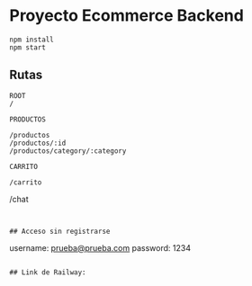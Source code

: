 # Proyecto Ecommerce Backend


```
npm install
npm start
```
## Rutas
```
ROOT
/
```

```
PRODUCTOS

/productos
/productos/:id
/productos/category/:category
```

```
CARRITO

/carrito

```
/chat
```


## Acceso sin registrarse
```
username: prueba@prueba.com
password: 1234
```

## Link de Railway:
